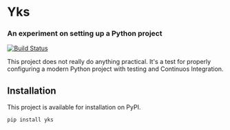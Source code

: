 # Yks

### An experiment on setting up a Python project

[![Build Status](https://travis-ci.com/tonikarppi/yks.svg?branch=master)](https://travis-ci.com/tonikarppi/yks)

This project does not really do anything practical. It's a test for properly configuring a modern Python project with testing and Continuos Integration.

## Installation

This project is available for installation on PyPI.

```
pip install yks
```
